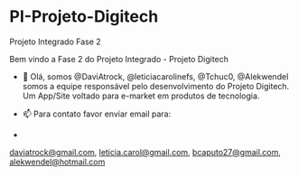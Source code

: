 # PI-Projeto-Digitech
Projeto Integrado Fase 2

Bem vindo a Fase 2 do Projeto Integrado - Projeto Digitech

- 👋 Olá, somos @DaviAtrock, @leticiacarolinefs, @Tchuc0, @Alekwendel somos a equipe responsável pelo desenvolvimento do Projeto Digitech.
Um App/Site voltado para e-market em produtos de tecnologia.

- 📫 Para contato favor enviar email para:
- 
daviatrock@gmail.com,
leticia.carol@gmail.com,
bcaputo27@gmail.com,
alekwendel@hotmail.com
